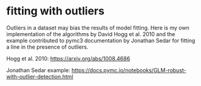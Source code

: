 # fitting with outliers

Outliers in a dataset may bias the results of model fitting. Here is my own implementation of the algorithms by David Hogg et al. 2010 and the example contributed to pymc3 documentation by Jonathan Sedar for fitting a line in the presence of outliers.

Hogg et al. 2010: https://arxiv.org/abs/1008.4686

Jonathan Sedar example: https://docs.pymc.io/notebooks/GLM-robust-with-outlier-detection.html
